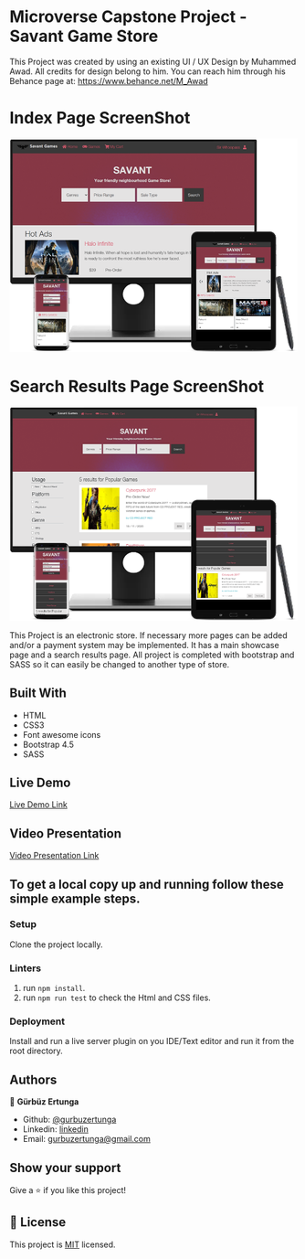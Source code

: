 # Microverse Capstone Project - Savant Game Store

  This Project was created by using an existing UI / UX Design by Muhammed Awad. All credits for design belong to him. You can reach him through his Behance page at: https://www.behance.net/M_Awad

# Index Page ScreenShot

![screenshot](/assets/img/index-screenshot.png)

# Search Results Page ScreenShot

![screenshot](/assets/img/search-screenshot.png)


  This Project is an electronic store. If necessary more pages can be added and/or a payment system may be implemented. It has a main showcase page and a search results page. All project is completed with bootstrap and SASS so it can easily be changed to another type of store.

## Built With

- HTML
- CSS3
- Font awesome icons
- Bootstrap 4.5
- SASS

## Live Demo

[Live Demo Link](https://gurbuzertunga.github.io/game-store/)

## Video Presentation

[Video Presentation Link](https://www.loom.com/share/d8139f60818a4213b772bb0ae1704ee0)

## To get a local copy up and running follow these simple example steps.

### Setup

Clone the project locally.

### Linters

1. run `npm install`.
2. run `npm run test` to check the Html and CSS files.

### Deployment

Install and run a live server plugin on you IDE/Text editor and run it from the root directory.

## Authors

👤 **Gürbüz Ertunga**

- Github: [@gurbuzertunga](https://github.com/gurbuzertunga)
- Linkedin: [linkedin](https://www.linkedin.com/in/gurbuz-ertunga-a607a2a5/)
- Email:  gurbuzertunga@gmail.com

## Show your support

Give a ⭐️ if you like this project!

## 📝 License

This project is [MIT](lic.url) licensed.
